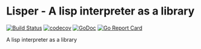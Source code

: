 # Lisper - A lisp interpreter as a library

[![Build Status](https://travis-ci.org/ganglio/lisper.svg?branch=master)](https://travis-ci.org/ganglio/lisper)
[![codecov](https://codecov.io/gh/ganglio/lisper/branch/master/graph/badge.svg)](https://codecov.io/gh/ganglio/lisper)
[![GoDoc](https://godoc.org/github.com/ganglio/lisper?status.svg)](https://godoc.org/github.com/ganglio/lisper)
[![Go Report Card](https://goreportcard.com/badge/github.com/ganglio/lisper)](https://goreportcard.com/report/github.com/ganglio/lisper)

A lisp interpreter as a library